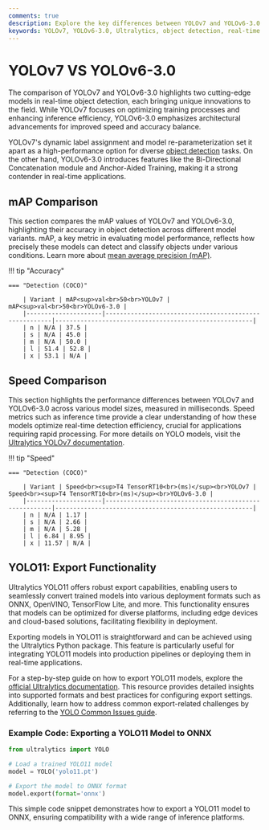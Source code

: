 ```yaml
---
comments: true
description: Explore the key differences between YOLOv7 and YOLOv6-3.0 in this comprehensive comparison. Learn how these cutting-edge models from the YOLO family perform in terms of speed, accuracy, and efficiency for real-time object detection, edge AI, and other computer vision tasks.
keywords: YOLOv7, YOLOv6-3.0, Ultralytics, object detection, real-time AI, edge AI, computer vision, model comparison
---
```


# YOLOv7 VS YOLOv6-3.0

The comparison of YOLOv7 and YOLOv6-3.0 highlights two cutting-edge models in real-time object detection, each bringing unique innovations to the field. While YOLOv7 focuses on optimizing training processes and enhancing inference efficiency, YOLOv6-3.0 emphasizes architectural advancements for improved speed and accuracy balance.

YOLOv7's dynamic label assignment and model re-parameterization set it apart as a high-performance option for diverse [object detection](https://www.ultralytics.com/glossary/object-detection) tasks. On the other hand, YOLOv6-3.0 introduces features like the Bi-Directional Concatenation module and Anchor-Aided Training, making it a strong contender in real-time applications.


## mAP Comparison

This section compares the mAP values of YOLOv7 and YOLOv6-3.0, highlighting their accuracy in object detection across different model variants. mAP, a key metric in evaluating model performance, reflects how precisely these models can detect and classify objects under various conditions. Learn more about [mean average precision (mAP)](https://www.ultralytics.com/glossary/mean-average-precision-map).


!!! tip "Accuracy"

	=== "Detection (COCO)"

		| Variant | mAP<sup>val<br>50<br>YOLOv7 | mAP<sup>val<br>50<br>YOLOv6-3.0 |
		|---------------------|-------------------------------------------------------|-------------------------------------------------------|
		| n | N/A | 37.5 |
		| s | N/A | 45.0 |
		| m | N/A | 50.0 |
		| l | 51.4 | 52.8 |
		| x | 53.1 | N/A |
		

## Speed Comparison

This section highlights the performance differences between YOLOv7 and YOLOv6-3.0 across various model sizes, measured in milliseconds. Speed metrics such as inference time provide a clear understanding of how these models optimize real-time detection efficiency, crucial for applications requiring rapid processing. For more details on YOLO models, visit the [Ultralytics YOLOv7 documentation](https://docs.ultralytics.com/models/yolov7/).


!!! tip "Speed"

	=== "Detection (COCO)"

		| Variant | Speed<br><sup>T4 TensorRT10<br>(ms)</sup><br>YOLOv7 | Speed<br><sup>T4 TensorRT10<br>(ms)</sup><br>YOLOv6-3.0 |
		|---------------------|-------------------------------------------------------|-------------------------------------------------------|
		| n | N/A | 1.17 |
		| s | N/A | 2.66 |
		| m | N/A | 5.28 |
		| l | 6.84 | 8.95 |
		| x | 11.57 | N/A |

## YOLO11: Export Functionality

Ultralytics YOLO11 offers robust export capabilities, enabling users to seamlessly convert trained models into various deployment formats such as ONNX, OpenVINO, TensorFlow Lite, and more. This functionality ensures that models can be optimized for diverse platforms, including edge devices and cloud-based solutions, facilitating flexibility in deployment.

Exporting models in YOLO11 is straightforward and can be achieved using the Ultralytics Python package. This feature is particularly useful for integrating YOLO11 models into production pipelines or deploying them in real-time applications. 

For a step-by-step guide on how to export YOLO11 models, explore the [official Ultralytics documentation](https://docs.ultralytics.com/modes/export/). This resource provides detailed insights into supported formats and best practices for configuring export settings. Additionally, learn how to address common export-related challenges by referring to the [YOLO Common Issues guide](https://docs.ultralytics.com/guides/yolo-common-issues/).

### Example Code: Exporting a YOLO11 Model to ONNX
```python
from ultralytics import YOLO

# Load a trained YOLO11 model
model = YOLO('yolo11.pt')

# Export the model to ONNX format
model.export(format='onnx')
```
This simple code snippet demonstrates how to export a YOLO11 model to ONNX, ensuring compatibility with a wide range of inference platforms.
